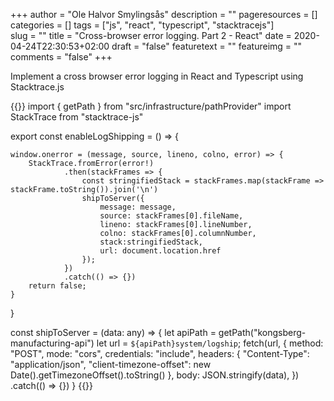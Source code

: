 +++
author = "Ole Halvor Smylingsås"
description = ""
pageresources = []
categories = []
tags = ["js", "react", "typescript", "stacktracejs"]     
slug = ""
title = "Cross-browser error logging. Part 2 - React"
date = 2020-04-24T22:30:53+02:00
draft = "false"
featuretext = ""
featureimg = ""
comments = "false"
+++

Implement a cross browser error logging in React and Typescript using Stacktrace.js
<!--more-->

{{<highlight js>}}
import { getPath } from "src/infrastructure/pathProvider"
import StackTrace from "stacktrace-js"

export const enableLogShipping = () => {

    window.onerror = (message, source, lineno, colno, error) => {
        StackTrace.fromError(error!)
                .then(stackFrames => {
                    const stringifiedStack = stackFrames.map(stackFrame => stackFrame.toString()).join('\n')
                    shipToServer({ 
                        message: message, 
                        source: stackFrames[0].fileName, 
                        lineno: stackFrames[0].lineNumber, 
                        colno: stackFrames[0].columnNumber, 
                        stack:stringifiedStack, 
                        url: document.location.href 
                    }); 
                })
                .catch(() => {})
        return false;
    }
}

const shipToServer = (data: any) => {
    let apiPath = getPath("kongsberg-manufacturing-api")
    let url = `${apiPath}system/logship`;
    fetch(url, {
        method: "POST",
        mode: "cors",
        credentials: "include",
        headers: {
            "Content-Type": "application/json",
            "client-timezone-offset": new Date().getTimezoneOffset().toString()
        },
        body: JSON.stringify(data),
    })
    .catch(() => {})
}
{{</highlight>}}